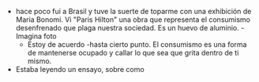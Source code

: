 - hace poco fui a Brasil y tuve la suerte de toparme con una exhibición de Maria Bonomi. Vi "Paris Hilton" una obra que representa el consumismo desenfrenado que plaga nuestra sociedad.  Es un huevo de aluminio. 
		- Imagina foto
	- Estoy de acuerdo -hasta cierto punto. El consumismo es una forma de mantenerse ocupado y callar lo que sea que grita dentro de ti mismo.
- Estaba leyendo un ensayo, sobre como 